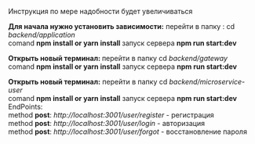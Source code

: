 Инструкция по мере надобности будет увеличиваться

<div><b>Для начала нужно установить зависимости:</b>
перейти в папку : cd <i>backend/application</i> <div>comand <b> npm install or yarn install </b>
запуск сервера <b> npm run start:dev</b></div></div>

<b><div>Открыть новый терминал: </b>
перейти в папку cd <i>backend/gateway</i><div> comand <b> npm install or yarn install</b>
запуск сервера <b>npm run start:dev</b></div></div>


<div><b>Открыть новый терминал:</b>
перейти в папку cd <i>backend/microservice-user</i> <div> comand <b>npm install or yarn install</b>
запуск сервера <b>npm run start:dev</b></div></div>

<div></div>
<div>EndPoints:</div>
<div>method <b>post</b>:  <i>http://localhost:3001/user/register</i>  - регистрация</div>
<div>method <b>post</b>:  <i>http://localhost:3001/user/login</i>  - авторизация</div>
<div>method <b>post</b>:  <i>http://localhost:3001/user/forgot</i>  - восстановление пароля</div>
